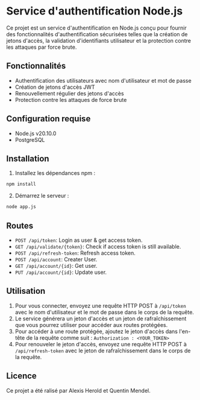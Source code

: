 # Service d'authentification Node.js

Ce projet est un service d'authentification en Node.js conçu pour fournir des fonctionnalités d'authentification sécurisées telles que la création de jetons d'accès, la validation d'identifiants utilisateur et la protection contre les attaques par force brute.

## Fonctionnalités

- Authentification des utilisateurs avec nom d'utilisateur et mot de passe
- Création de jetons d'accès JWT
- Renouvellement régulier des jetons d'accès
- Protection contre les attaques de force brute

## Configuration requise

- Node.js v20.10.0
- PostgreSQL

## Installation

1. Installez les dépendances npm :
```bash
npm install
```

2. Démarrez le serveur :

```bash
node app.js
```

## Routes
- `POST /api/token`: Login as user & get access token.
- `GET /api/validate/{token}`: Check if access token is still available.
- `POST /api/refresh-token`: Refresh access token.
- `POST /api/account`: Creater User.
- `GET /api/account/{id}`: Get user.
- `PUT /api/account/{id}`: Update user.

## Utilisation

1. Pour vous connecter, envoyez une requête HTTP POST à `/api/token` avec le nom d'utilisateur et le mot de passe dans le corps de la requête.
2. Le service générera un jeton d'accès et un jeton de rafraîchissement que vous pourrez utiliser pour accéder aux routes protégées.
3. Pour accéder à une route protégée, ajoutez le jeton d'accès dans l'en-tête de la requête comme suit : `Authorization : <YOUR_TOKEN>`
4. Pour renouveler le jeton d'accès, envoyez une requête HTTP POST à `/api/refresh-token` avec le jeton de rafraîchissement dans le corps de la requête.

## Licence

Ce projet a été ralisé par Alexis Herold et Quentin Mendel.
